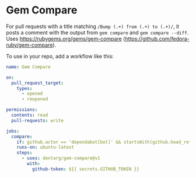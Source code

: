 # Gem Compare

For pull requests with a title matching `/Bump (.+) from (.+) to (.+)/`, it posts a comment with the output from `gem compare` and `gem compare --diff`. Uses https://rubygems.org/gems/gem-compare (https://github.com/fedora-ruby/gem-compare).

To use in your repo, add a workflow like this:

````yaml
name: Gem Compare

on:
  pull_request_target:
    types:
      - opened
      - reopened

permissions:
  contents: read
  pull-requests: write

jobs:
  compare:
    if: github.actor == 'dependabot[bot]' && startsWith(github.head_ref, 'dependabot/bundler/')
    runs-on: ubuntu-latest
    steps:
      - uses: dentarg/gem-compare@v1
        with:
          github-token: ${{ secrets.GITHUB_TOKEN }}
````
